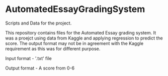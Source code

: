 # AutomatedEssayGradingSystem
Scripts and Data for the project.

This repository contains files for the Automated Essay grading system.
It was a proejct using data from Kaggle and applying regression to predict the score.
The output format may not be in agreement with the Kaggle requirement as this was for different purpose.

Input format - 
'.txt' file

Output format - 
A score from 0-6
